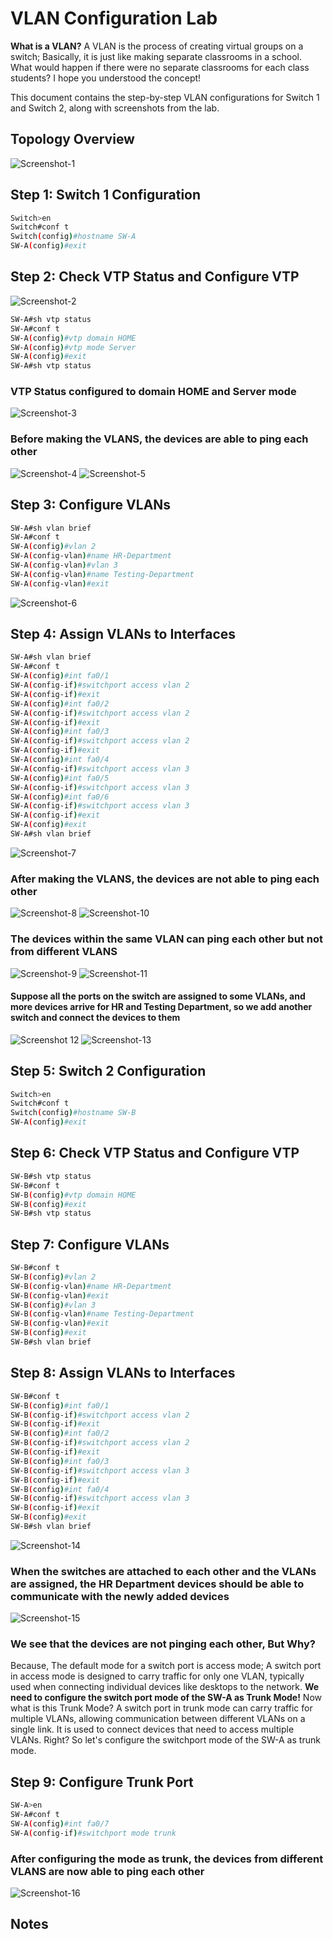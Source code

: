 # VLAN Configuration Lab

**What is  a VLAN?**
A VLAN is the process of creating virtual groups on a switch; Basically, it is just like making separate classrooms in a school. What would happen if there were no separate classrooms for each class students?
I hope you understood the concept!

This document contains the step-by-step VLAN configurations for Switch 1 and Switch 2, along with screenshots from the lab.

## Topology Overview
![Screenshot-1](https://github.com/user-attachments/assets/faed5cda-3371-4958-b502-1129564ffcb9)

## Step 1: Switch 1 Configuration
```bash
Switch>en
Switch#conf t
Switch(config)#hostname SW-A
SW-A(config)#exit
```

## Step 2: Check VTP Status and Configure VTP
![Screenshot-2](https://github.com/user-attachments/assets/bd370f0d-3c76-410d-8937-e43bc90dcfac)

```bash
SW-A#sh vtp status 
SW-A#conf t
SW-A(config)#vtp domain HOME
SW-A(config)#vtp mode Server 
SW-A(config)#exit
SW-A#sh vtp status
```
### VTP Status configured to domain HOME and Server mode
![Screenshot-3](https://github.com/user-attachments/assets/a0ad287b-ad24-4160-9003-8325aad3f6f1)

### Before making the VLANS, the devices are able to ping each other
![Screenshot-4](https://github.com/user-attachments/assets/6067e76c-f524-41fc-a00a-3dece37da02f)
![Screenshot-5](https://github.com/user-attachments/assets/ffe9d6a0-e6ec-4675-971f-ee081bb6027a)

## Step 3: Configure VLANs
```bash
SW-A#sh vlan brief
SW-A#conf t
SW-A(config)#vlan 2
SW-A(config-vlan)#name HR-Department
SW-A(config-vlan)#vlan 3
SW-A(config-vlan)#name Testing-Department
SW-A(config-vlan)#exit
```
![Screenshot-6](https://github.com/user-attachments/assets/61f90d19-9045-46d8-bcbd-89698aa14383)

## Step 4: Assign VLANs to Interfaces
```bash
SW-A#sh vlan brief
SW-A#conf t
SW-A(config)#int fa0/1
SW-A(config-if)#switchport access vlan 2
SW-A(config-if)#exit
SW-A(config)#int fa0/2
SW-A(config-if)#switchport access vlan 2
SW-A(config-if)#exit
SW-A(config)#int fa0/3
SW-A(config-if)#switchport access vlan 2
SW-A(config-if)#exit
SW-A(config)#int fa0/4
SW-A(config-if)#switchport access vlan 3
SW-A(config)#int fa0/5
SW-A(config-if)#switchport access vlan 3
SW-A(config)#int fa0/6
SW-A(config-if)#switchport access vlan 3
SW-A(config-if)#exit
SW-A(config)#exit
SW-A#sh vlan brief
```
![Screenshot-7](https://github.com/user-attachments/assets/88b1ed78-0cbe-4cb2-b65e-89da960b4835)
### After making the VLANS, the devices are not able to ping each other
![Screenshot-8](https://github.com/user-attachments/assets/5ee6e845-6bfb-46c9-b65f-48ff99349c7e)
![Screenshot-10](https://github.com/user-attachments/assets/ffee27c6-a0b2-475b-9bdb-097981a4e9ac)
### The devices within the same VLAN can ping each other but not from different VLANS
![Screenshot-9](https://github.com/user-attachments/assets/1b93a80a-a7f8-4509-8a93-cf5a1c39a869)
![Screenshot-11](https://github.com/user-attachments/assets/dd3cdc24-3ffb-481f-88a6-496b8e93eed8)

#### Suppose all the ports on the switch are assigned to some VLANs, and more devices arrive for HR and Testing Department, so we add another switch and connect the devices to them
![Screenshot 12](https://github.com/user-attachments/assets/5c71cd15-3dec-4d62-9fdb-61fdc36963b0)
![Screenshot-13](https://github.com/user-attachments/assets/ade7f77f-4af4-424e-8429-412b1a13b31f)

## Step 5: Switch 2 Configuration
```bash
Switch>en
Switch#conf t
Switch(config)#hostname SW-B
SW-A(config)#exit
```
## Step 6: Check VTP Status and Configure VTP
```bash
SW-B#sh vtp status
SW-B#conf t
SW-B(config)#vtp domain HOME
SW-B(config)#exit
SW-B#sh vtp status 
```
## Step 7: Configure VLANs
```bash
SW-B#conf t
SW-B(config)#vlan 2
SW-B(config-vlan)#name HR-Department
SW-B(config-vlan)#exit
SW-B(config)#vlan 3
SW-B(config-vlan)#name Testing-Department
SW-B(config-vlan)#exit
SW-B(config)#exit
SW-B#sh vlan brief 
```
## Step 8: Assign VLANs to Interfaces
```bash
SW-B#conf t
SW-B(config)#int fa0/1
SW-B(config-if)#switchport access vlan 2
SW-B(config-if)#exit
SW-B(config)#int fa0/2
SW-B(config-if)#switchport access vlan 2
SW-B(config-if)#exit
SW-B(config)#int fa0/3
SW-B(config-if)#switchport access vlan 3
SW-B(config-if)#exit
SW-B(config)#int fa0/4
SW-B(config-if)#switchport access vlan 3
SW-B(config-if)#exit
SW-B(config)#exit
SW-B#sh vlan brief 
```
![Screenshot-14](https://github.com/user-attachments/assets/ffc250de-680a-4221-9e6c-acda68638b4f)

### When the switches are attached to each other and the VLANs are assigned, the HR Department devices should be able to communicate with the newly added devices
![Screenshot-15](https://github.com/user-attachments/assets/d1366652-3046-453c-a7f3-ec7cb2aad6aa)
### We see that the devices are not pinging each other, But Why?
Because, The default mode for a switch port is access mode; A switch port in access mode is designed to carry traffic for only one VLAN, typically used when connecting individual devices like desktops to the network.
**We need to configure the switch port mode of the SW-A as Trunk Mode!** Now what is this Trunk Mode?
A switch port in trunk mode can carry traffic for multiple VLANs, allowing communication between different VLANs on a single link. It is used to connect devices that need to access multiple VLANs. Right?
So let's configure the switchport mode of the SW-A as trunk mode.
## Step 9: Configure Trunk Port
```bash
SW-A>en
SW-A#conf t
SW-A(config)#int fa0/7
SW-A(config-if)#switchport mode trunk
```
### After configuring the mode as trunk, the devices from different VLANS are now able to ping each other 
![Screenshot-16](https://github.com/user-attachments/assets/e492e788-d468-4a78-9b05-68d8df92c44c)
## Notes
